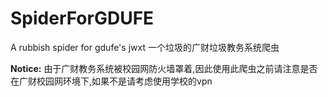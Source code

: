 # SpiderForGDUFE
A rubbish spider for gdufe's jwxt
一个垃圾的广财垃圾教务系统爬虫

**Notice:** 由于广财教务系统被校园网防火墙罩着,因此使用此爬虫之前请注意是否在广财校园网环境下,如果不是请考虑使用学校的vpn
